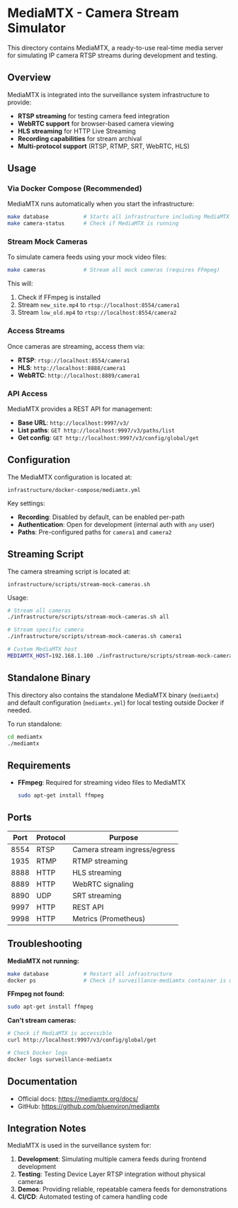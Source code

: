 # MediaMTX - Camera Stream Simulator

This directory contains MediaMTX, a ready-to-use real-time media server for simulating IP camera RTSP streams during development and testing.

## Overview

MediaMTX is integrated into the surveillance system infrastructure to provide:
- **RTSP streaming** for testing camera feed integration
- **WebRTC support** for browser-based camera viewing
- **HLS streaming** for HTTP Live Streaming
- **Recording capabilities** for stream archival
- **Multi-protocol support** (RTSP, RTMP, SRT, WebRTC, HLS)

## Usage

### Via Docker Compose (Recommended)

MediaMTX runs automatically when you start the infrastructure:

```bash
make database           # Starts all infrastructure including MediaMTX
make camera-status      # Check if MediaMTX is running
```

### Stream Mock Cameras

To simulate camera feeds using your mock video files:

```bash
make cameras            # Stream all mock cameras (requires FFmpeg)
```

This will:
1. Check if FFmpeg is installed
2. Stream `new_site.mp4` to `rtsp://localhost:8554/camera1`
3. Stream `low_old.mp4` to `rtsp://localhost:8554/camera2`

### Access Streams

Once cameras are streaming, access them via:

- **RTSP**: `rtsp://localhost:8554/camera1`
- **HLS**: `http://localhost:8888/camera1`
- **WebRTC**: `http://localhost:8889/camera1`

### API Access

MediaMTX provides a REST API for management:

- **Base URL**: `http://localhost:9997/v3/`
- **List paths**: `GET http://localhost:9997/v3/paths/list`
- **Get config**: `GET http://localhost:9997/v3/config/global/get`

## Configuration

The MediaMTX configuration is located at:
```
infrastructure/docker-compose/mediamtx.yml
```

Key settings:
- **Recording**: Disabled by default, can be enabled per-path
- **Authentication**: Open for development (internal auth with `any` user)
- **Paths**: Pre-configured paths for `camera1` and `camera2`

## Streaming Script

The camera streaming script is located at:
```
infrastructure/scripts/stream-mock-cameras.sh
```

Usage:
```bash
# Stream all cameras
./infrastructure/scripts/stream-mock-cameras.sh all

# Stream specific camera
./infrastructure/scripts/stream-mock-cameras.sh camera1

# Custom MediaMTX host
MEDIAMTX_HOST=192.168.1.100 ./infrastructure/scripts/stream-mock-cameras.sh all
```

## Standalone Binary

This directory also contains the standalone MediaMTX binary (`mediamtx`) and default configuration (`mediamtx.yml`) for local testing outside Docker if needed.

To run standalone:
```bash
cd mediamtx
./mediamtx
```

## Requirements

- **FFmpeg**: Required for streaming video files to MediaMTX
  ```bash
  sudo apt-get install ffmpeg
  ```

## Ports

| Port | Protocol | Purpose |
|------|----------|---------|
| 8554 | RTSP | Camera stream ingress/egress |
| 1935 | RTMP | RTMP streaming |
| 8888 | HTTP | HLS streaming |
| 8889 | HTTP | WebRTC signaling |
| 8890 | UDP | SRT streaming |
| 9997 | HTTP | REST API |
| 9998 | HTTP | Metrics (Prometheus) |

## Troubleshooting

**MediaMTX not running:**
```bash
make database           # Restart all infrastructure
docker ps               # Check if surveillance-mediamtx container is up
```

**FFmpeg not found:**
```bash
sudo apt-get install ffmpeg
```

**Can't stream cameras:**
```bash
# Check if MediaMTX is accessible
curl http://localhost:9997/v3/config/global/get

# Check Docker logs
docker logs surveillance-mediamtx
```

## Documentation

- Official docs: https://mediamtx.org/docs/
- GitHub: https://github.com/bluenviron/mediamtx

## Integration Notes

MediaMTX is used in the surveillance system for:
1. **Development**: Simulating multiple camera feeds during frontend development
2. **Testing**: Testing Device Layer RTSP integration without physical cameras
3. **Demos**: Providing reliable, repeatable camera feeds for demonstrations
4. **CI/CD**: Automated testing of camera handling code
